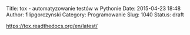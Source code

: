 Title: tox - automatyzowanie testów w Pythonie
Date: 2015-04-23 18:48
Author: filipgorczynski
Category: Programowanie
Slug: 1040
Status: draft

https://tox.readthedocs.org/en/latest/
